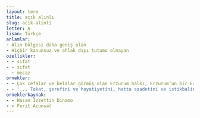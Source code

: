 ```yaml
---
layout: term
title: açık alınlı
slug: acik-alinli
letter: A
lisan: Türkçe
anlamlar:
- Alın bölgesi daha geniş olan
- Hiçbir kanunsuz ve ahlak dışı tutumu olmayan
ozellikler:
- - sıfat
- - sıfat
  - mecaz
ornekler:
- - Çok cefalar ve belalar görmüş olan Erzurum halkı, Erzurum’un bir Ermeni şehri olmayacağı garantisini bu gürbüz gövdeli, açık alınlı, demir bakışlı paşada görüyor ve onu seviyordu.
- - '... Tokat, şerefini ve hayatiyetini, hatta saadetini ve istikbalini gerçek halk hâkimiyetinin kuruluş yoluna katılmış olan Türk Cumhuriyeti’ne ve açık alınlı genç koruyucularına emanet etmiştir.'
orneklerkaynak:
- - Hasan İzzettin Dinamo
- - Ferit Acunsal
---
```

